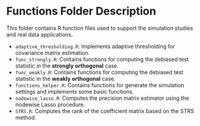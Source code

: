 # Functions Folder Description

This folder contains R function files used to support the simulation studies and real data applications.

- `adaptive_thresholding.R`: Implements adaptive thresholding for covariance matrix estimation.
- `func_strongly.R`: Contains functions for computing the debiased test statistic in the **strongly orthogonal** case.
- `func_weakly.R`: Contains functions for computing the debiased test statistic in the **weakly orthogonal** case.
- `functions_helper.R`: Contains functions for generate the simulation settings and implements some basic functions.
- `nodewise_lasso.R`: Computes the precision matrix estimator using the nodewise Lasso procedure.
- `STRS.R`: Computes the rank of the coefficient matrix based on the STRS method.



